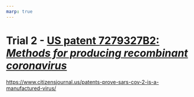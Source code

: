 ```yaml
---
marp: true
---
```


# Trial 2 - [US patent 7279327B2: _Methods for producing recombinant coronavirus_](https://patents.google.com/patent/US7279327B2/en)

https://www.citizensjournal.us/patents-prove-sars-cov-2-is-a-manufactured-virus/

